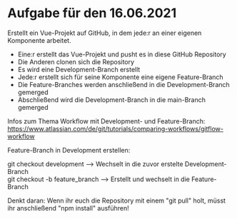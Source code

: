 # Aufgabe für den 16.06.2021

Erstellt ein Vue-Projekt auf GitHub, in dem jede:r an einer eigenen Komponente arbeitet.
+ Eine:r erstellt das Vue-Projekt und pusht es in diese GitHub Repository
+ Die Anderen clonen sich die Repository
+ Es wird eine Development-Branch erstellt
+ Jede:r erstellt sich für seine Komponente eine eigene Feature-Branch
+ Die Feature-Branches werden anschließend in die Development-Branch gemerged
+ Abschließend wird die Development-Branch in die main-Branch gemerged

Infos zum Thema Workflow mit Development- und Feature-Branch: https://www.atlassian.com/de/git/tutorials/comparing-workflows/gitflow-workflow

Feature-Branch in Development erstellen:

git checkout development            --> Wechselt in die zuvor erstelte Development-Branch  
git checkout -b feature_branch      --> Erstellt und wechselt in die Feature-Branch  
  
Denkt daran: Wenn ihr euch die Repository mit einem "git pull" holt, müsst ihr anschließend "npm install" ausführen!
